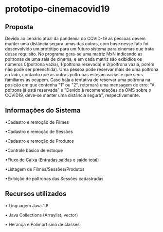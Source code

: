 # prototipo-cinemacovid19

## Proposta
Devido ao cenário atual da pandemia do COVID-19 as pessoas devem manter uma distância segura umas das outras, com base nesse fato foi desenvolvido um protótipo para um futuro sistema para cinemas que trata desse requisito. No programa gera-se uma matriz MxN indicando as poltronas de uma sala de cinema, e em cada matriz são exibidios os números 0(poltrona vazia), 1(poltrona resevada) e 2(poltrona vazia, porém não pode ser preenchida).
Uma pessoa pode reservar mais de uma poltrona ao lado, contanto que as outras poltronas estejam vazias e que seus familiares as ocupem. Caso haja a tentativa de reservar uma poltrona na posição em que contenha "1" ou "2", retornará uma mensagem de erro: "A poltrona já está reservada" e "Devido à recomendações da OMS sobre o COVID19, deve-se manter uma distância segura", respectivamente. 

## Informações do Sistema
•Cadastro e remoção de Filmes

•Cadastro e remoção de Sessões

•Cadastro e remoção de Produtos

•Controle básico de estoque

•Fluxo de Caixa (Entradas,saídas e saldo total)

•Listagem de Filmes/Sessões/Produtos

•Exibição de poltronas das Sessões cadastradas

## Recursos utilizados
• Linguagem Java 1.8

• Java Collections (Arraylist, vector)

• Herança e Polimorfismo de classes
